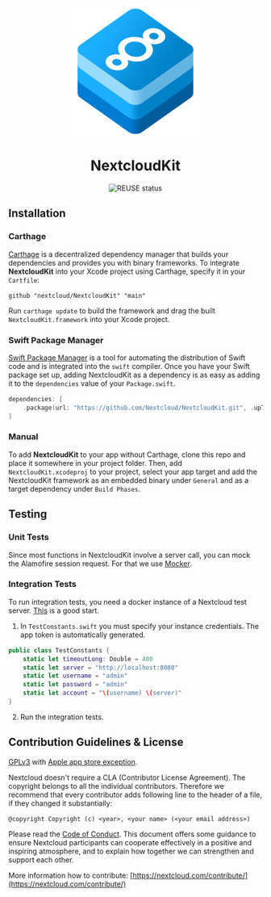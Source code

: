 <!--
  - SPDX-FileCopyrightText: 2022 Nextcloud GmbH and Nextcloud contributors
  - SPDX-License-Identifier: GPL-3.0-or-later
-->

<div align="center">
    <img src="NextcloudKit.png" alt="Logo of NextcloudKit" width="256" height="256" />
    <h1>NextcloudKit</h1>
    <img src="https://api.reuse.software/badge/github.com/nextcloud/NextcloudKit" alt="REUSE status" />
</div>

## Installation

### Carthage

[Carthage](https://github.com/Carthage/Carthage) is a decentralized dependency manager that builds your dependencies and provides you with binary frameworks. To integrate **NextcloudKit** into your Xcode project using Carthage, specify it in your `Cartfile`:

```
github "nextcloud/NextcloudKit" "main"
```

Run `carthage update` to build the framework and drag the built `NextcloudKit.framework` into your Xcode project.

### Swift Package Manager

[Swift Package Manager](https://swift.org/package-manager/) is a tool for automating the distribution of Swift code and is integrated into the `swift` compiler. Once you have your Swift package set up, adding NextcloudKit as a dependency is as easy as adding it to the `dependencies` value of your `Package.swift`.

```swift
dependencies: [
    .package(url: "https://github.com/Nextcloud/NextcloudKit.git", .upToNextMajor(from: "2.0.0"))
]
```

### Manual

To add **NextcloudKit** to your app without Carthage, clone this repo and place it somewhere in your project folder. 
Then, add `NextcloudKit.xcodeproj` to your project, select your app target and add the NextcloudKit framework as an embedded binary under `General` and as a target dependency under `Build Phases`.

## Testing

### Unit Tests

Since most functions in NextcloudKit involve a server call, you can mock the Alamofire session request. For that we use [Mocker](https://github.com/WeTransfer/Mocker).

### Integration Tests
To run integration tests, you need a docker instance of a Nextcloud test server. [This](https://github.com/szaimen/nextcloud-easy-test) is a good start.

1. In `TestConstants.swift` you must specify your instance credentials. The app token is automatically generated.

```swift
public class TestConstants {
    static let timeoutLong: Double = 400
    static let server = "http://localhost:8080"
    static let username = "admin"
    static let password = "admin"
    static let account = "\(username) \(server)"
}
```

2. Run the integration tests. 

## Contribution Guidelines & License

[GPLv3](LICENSE.txt) with [Apple app store exception](COPYING.iOS).

Nextcloud doesn't require a CLA (Contributor License Agreement). The copyright belongs to all the individual contributors. Therefore we recommend that every contributor adds following line to the header of a file, if they changed it substantially:

```
@copyright Copyright (c) <year>, <your name> (<your email address>)
```

Please read the [Code of Conduct](https://nextcloud.com/code-of-conduct/). This document offers some guidance to ensure Nextcloud participants can cooperate effectively in a positive and inspiring atmosphere, and to explain how together we can strengthen and support each other.

More information how to contribute: [https://nextcloud.com/contribute/](https://nextcloud.com/contribute/)
